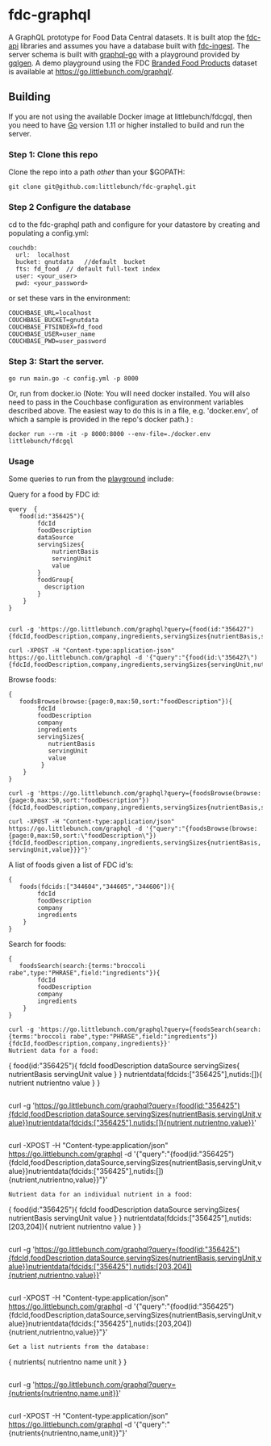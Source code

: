 # fdc-graphql
A GraphQL prototype for Food Data Central datasets. It is built atop the [fdc-api](https://github.com/littlebunch/fdc-api) libraries and assumes you have a database built with [fdc-ingest](https://github.com/littlebunch/fdc-ingest).  The server schema is built with [graphql-go](https://github.com/graphql-go/graphql) with a playground provided by [gqlgen](https://github.com/99designs/gqlgen/handler).  A demo playground using the FDC [Branded Food Products](https://fdc.nal.usda.gov/data-documentation.html) dataset is available at https://go.littlebunch.com/graphql/.
## Building    
If you are not using the available Docker image at littlebunch/fdcgql, then you need to have [Go](https://golang.org/dl/) version 1.11 or higher installed to build and run the server.     
### Step 1: Clone this repo
Clone the repo into a path *other* than your $GOPATH:
```
git clone git@github.com:littlebunch/fdc-graphql.git
```
### Step 2 Configure the database
cd to the fdc-graphql path and configure for your datastore by creating and populating a config.yml:


```
couchdb:   
  url:  localhost   
  bucket: gnutdata   //default  bucket    
  fts: fd_food  // default full-text index   
  user: <your_user>    
  pwd: <your_password>    

```
or set these vars in the environment:
```
COUCHBASE_URL=localhost   
COUCHBASE_BUCKET=gnutdata   
COUCHBASE_FTSINDEX=fd_food   
COUCHBASE_USER=user_name   
COUCHBASE_PWD=user_password   
```
### Step 3: Start the server.
```
go run main.go -c config.yml -p 8000
```
Or, run from docker.io (Note: You will need docker installed. You will also need to pass in the Couchbase configuration as environment variables described above. The easiest way to do this is in a file, e.g. 'docker.env', of which a sample is provided in the repo's docker path.) :
```
docker run --rm -it -p 8000:8000 --env-file=./docker.env littlebunch/fdcgql
```
    
### Usage
Some queries to run from the [playground](https://go.littlebunch.com/graphql/) include:

Query for a food by FDC id:
```
query  {
   food(id:"356425"){
        fdcId
        foodDescription
        dataSource
        servingSizes{
            nutrientBasis
            servingUnit
            value
        }
        foodGroup{
          description
        }
    } 
}
  
```
```
curl -g 'https://go.littlebunch.com/graphql?query={food(id:"356427"){fdcId,foodDescription,company,ingredients,servingSizes{nutrientBasis,servingUnit,value},foodGroup{description}}}'
```
```
curl -XPOST -H "Content-type:application-json" https://go.littlebunch.com/graphql -d '{"query":"{food(id:\"356427\"){fdcId,foodDescription,company,ingredients,servingSizes{servingUnit,nutrientBasis,value},foodGroup{description}}}"}'
```
Browse foods:
```
{
   foodsBrowse(browse:{page:0,max:50,sort:"foodDescription"}){
        fdcId
        foodDescription
        company
        ingredients
        servingSizes{
           nutrientBasis
           servingUnit
           value
         }
    }
}
```
```
curl -g 'https://go.littlebunch.com/graphql?query={foodsBrowse(browse:{page:0,max:50,sort:"foodDescription"}){fdcId,foodDescription,company,ingredients,servingSizes{nutrientBasis,servingUnit,value}}}' 
```
```
curl -XPOST -H "Content-type:application/json" https://go.littlebunch.com/graphql -d '{"query":"{foodsBrowse(browse:{page:0,max:50,sort:\"foodDescription\"}){fdcId,foodDescription,company,ingredients,servingSizes{nutrientBasis, servingUnit,value}}}"}'
```
A list of foods given a list of FDC id's:
```
{
   foods(fdcids:["344604","344605","344606"]){
        fdcId
        foodDescription
        company
        ingredients
    }
}
```
Search for foods:
```
{
   foodsSearch(search:{terms:"broccoli rabe",type:"PHRASE",field:"ingredients"}){
        fdcId
        foodDescription
        company
        ingredients
    }
}
```
```
curl -g 'https://go.littlebunch.com/graphql?query={foodsSearch(search:{terms:"broccoli rabe",type:"PHRASE",field:"ingredients"}){fdcId,foodDescription,company,ingredients}}'
Nutrient data for a food:
```
{
   food(id:"356425"){
        fdcId
        foodDescription
        dataSource
        servingSizes{
            nutrientBasis
            servingUnit
            value
         }
    }
    nutrientdata(fdcids:["356425"],nutids:[]){
        nutrient
        nutrientno
        value
    }
}
```
```
curl -g 'https://go.littlebunch.com/graphql?query={food(id:"356425"){fdcId,foodDescription,dataSource,servingSizes{nutrientBasis,servingUnit,value}}nutrientdata(fdcids:["356425"],nutids:[]){nutrient,nutrientno,value}}'
```
```
curl -XPOST -H "Content-type:application/json" https://go.littlebunch.com/graphql -d '{"query":"{food(id:"356425"){fdcId,foodDescription,dataSource,servingSizes{nutrientBasis,servingUnit,value}}nutrientdata(fdcids:["356425"],nutids:[]){nutrient,nutrientno,value}}"}'
```
Nutrient data for an individual nutrient in a food:
```
{
   food(id:"356425"){
        fdcId
        foodDescription
        dataSource
        servingSizes{
            nutrientBasis
            servingUnit
            value
        }
    } 
    nutrientdata(fdcids:["356425"],nutids:[203,204]){
        nutrient
        nutrientno
        value
    }
}
```
```
curl -g 'https://go.littlebunch.com/graphql?query={food(id:"356425"){fdcId,foodDescription,dataSource,servingSizes{nutrientBasis,servingUnit,value}}nutrientdata(fdcids:["356425"],nutids:[203,204]){nutrient,nutrientno,value}}'
```
```
curl -XPOST -H "Content-type:application/json" https://go.littlebunch.com/graphql -d '{"query":"{food(id:"356425"){fdcId,foodDescription,dataSource,servingSizes{nutrientBasis,servingUnit,value}}nutrientdata(fdcids:["356425"],nutids:[203,204]){nutrient,nutrientno,value}}"}'
```
Get a list nutrients from the database:
```
{
  nutrients{
     nutrientno
     name
     unit
   }
}
```
```
curl -g 'https://go.littlebunch.com/graphql?query={nutrients{nutrientno,name,unit}}'
```
```
curl -XPOST -H "Content-type:application/json" https://go.littlebunch.com/graphql -d '{"query":"{nutrients{nutrientno,name,unit}}"}'
```

